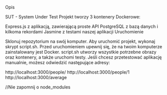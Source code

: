 Opis

SUT - System Under Test
Projekt tworzy 3 kontenery Dockerowe:

Express.js z aplikacją, zawierającą proste API
PostgreSQL z bazą danych i kilkoma rekordami
Jasmine z testami naszej aplikacji
Uruchomienie

Sklonuj repozytorium na swój komputer.
Aby uruchomić projekt, wykonaj skrypt script.sh. Przed uruchomieniem upewnij się, że na twoim komputerze zainstalowany jest Docker.
script.sh utworzy wszystkie potrzebne obrazy oraz kontenery, a także uruchomi testy.
Jeśli chcesz przetestować aplikację manualnie, możesz odwiedzić następujące adresy:

http://localhost:3000/people/
http://localhost:3000/people/1
http://localhost:3000/average

//Nie zapomnij o node_modules
